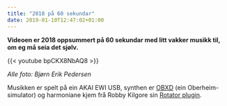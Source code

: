 ```yaml
---
title: "2018 på 60 sekundar"
date: 2019-01-10T12:47:02+01:00
---
```


**Videoen er 2018 oppsummert på 60 sekundar med litt vakker musikk til, om eg må seia det sjølv.**

<!--more-->

{{< youtube bpCKX8NbAQ8 >}}

*Alle foto: Bjørn Erik Pedersen*

Musikken er spelt på ein AKAI EWI USB, synthen er [OBXD](https://github.com/bep/Obxd/) (ein Oberheim-simulator) og harmoniane kjem frå Robby Kilgore sin [Rotator plugin](https://robbykilgore.com/?p=352).


